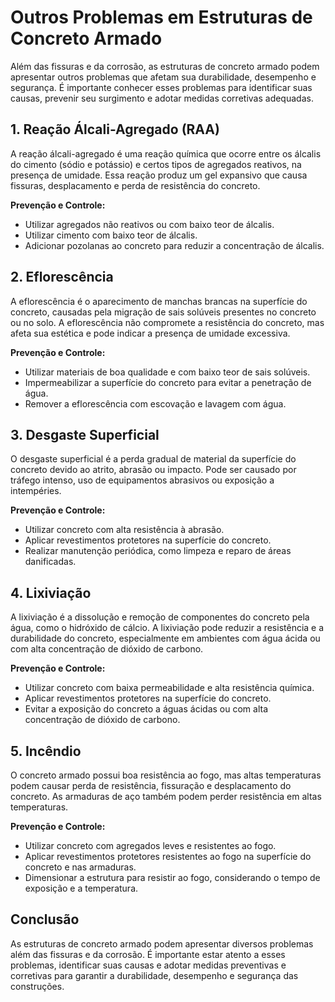 # Outros Problemas em Estruturas de Concreto Armado

Além das fissuras e da corrosão, as estruturas de concreto armado podem apresentar outros problemas que afetam sua durabilidade, desempenho e segurança. É importante conhecer esses problemas para identificar suas causas, prevenir seu surgimento e adotar medidas corretivas adequadas.

## 1. Reação Álcali-Agregado (RAA)

A reação álcali-agregado é uma reação química que ocorre entre os álcalis do cimento (sódio e potássio) e certos tipos de agregados reativos, na presença de umidade. Essa reação produz um gel expansivo que causa fissuras, desplacamento e perda de resistência do concreto.

**Prevenção e Controle:**

* Utilizar agregados não reativos ou com baixo teor de álcalis.
* Utilizar cimento com baixo teor de álcalis.
* Adicionar pozolanas ao concreto para reduzir a concentração de álcalis.

## 2. Eflorescência

A eflorescência é o aparecimento de manchas brancas na superfície do concreto, causadas pela migração de sais solúveis presentes no concreto ou no solo. A eflorescência não compromete a resistência do concreto, mas afeta sua estética e pode indicar a presença de umidade excessiva.

**Prevenção e Controle:**

* Utilizar materiais de boa qualidade e com baixo teor de sais solúveis.
* Impermeabilizar a superfície do concreto para evitar a penetração de água.
* Remover a eflorescência com escovação e lavagem com água.

## 3. Desgaste Superficial

O desgaste superficial é a perda gradual de material da superfície do concreto devido ao atrito, abrasão ou impacto. Pode ser causado por tráfego intenso, uso de equipamentos abrasivos ou exposição a intempéries.

**Prevenção e Controle:**

* Utilizar concreto com alta resistência à abrasão.
* Aplicar revestimentos protetores na superfície do concreto.
* Realizar manutenção periódica, como limpeza e reparo de áreas danificadas.

## 4. Lixiviação

A lixiviação é a dissolução e remoção de componentes do concreto pela água, como o hidróxido de cálcio. A lixiviação pode reduzir a resistência e a durabilidade do concreto, especialmente em ambientes com água ácida ou com alta concentração de dióxido de carbono.

**Prevenção e Controle:**

* Utilizar concreto com baixa permeabilidade e alta resistência química.
* Aplicar revestimentos protetores na superfície do concreto.
* Evitar a exposição do concreto a águas ácidas ou com alta concentração de dióxido de carbono.

## 5. Incêndio

O concreto armado possui boa resistência ao fogo, mas altas temperaturas podem causar perda de resistência, fissuração e desplacamento do concreto. As armaduras de aço também podem perder resistência em altas temperaturas.

**Prevenção e Controle:**

* Utilizar concreto com agregados leves e resistentes ao fogo.
* Aplicar revestimentos protetores resistentes ao fogo na superfície do concreto e nas armaduras.
* Dimensionar a estrutura para resistir ao fogo, considerando o tempo de exposição e a temperatura.

## Conclusão

As estruturas de concreto armado podem apresentar diversos problemas além das fissuras e da corrosão. É importante estar atento a esses problemas, identificar suas causas e adotar medidas preventivas e corretivas para garantir a durabilidade, desempenho e segurança das construções.
